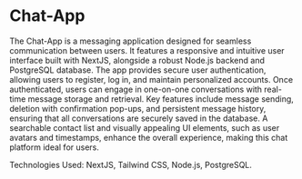 # Chat-App
The Chat-App is a messaging application designed for seamless communication between users. It features a responsive and intuitive user interface built with NextJS, alongside a robust Node.js backend and PostgreSQL database. The app provides secure user authentication, allowing users to register, log in, and maintain personalized accounts. Once authenticated, users can engage in one-on-one conversations with real-time message storage and retrieval. Key features include message sending, deletion with confirmation pop-ups, and persistent message history, ensuring that all conversations are securely saved in the database. A searchable contact list and visually appealing UI elements, such as user avatars and timestamps, enhance the overall experience, making this chat platform ideal for users.

Technologies Used: NextJS, Tailwind CSS, Node.js, PostgreSQL.
